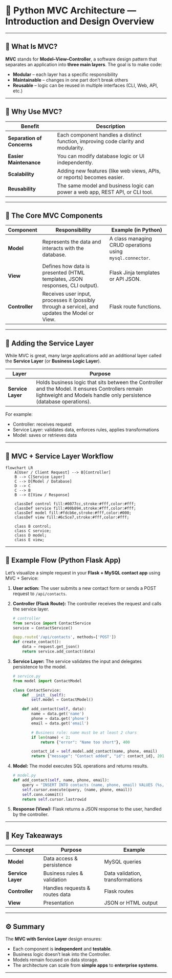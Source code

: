 # 🧩 Python MVC Architecture — Introduction and Design Overview

---

## 🧠 What Is MVC?

**MVC** stands for **Model–View–Controller**, a software design pattern that separates an application into **three main layers**.
The goal is to make code:

* **Modular** – each layer has a specific responsibility
* **Maintainable** – changes in one part don’t break others
* **Reusable** – logic can be reused in multiple interfaces (CLI, Web, API, etc.)

---

## 🔹 Why Use MVC?

| Benefit                    | Description                                                                        |
| -------------------------- | ---------------------------------------------------------------------------------- |
| **Separation of Concerns** | Each component handles a distinct function, improving code clarity and modularity. |
| **Easier Maintenance**     | You can modify database logic or UI independently.                                 |
| **Scalability**            | Adding new features (like web views, APIs, or reports) becomes easier.             |
| **Reusability**            | The same model and business logic can power a web app, REST API, or CLI tool.      |

---

## 🔹 The Core MVC Components

| Component      | Responsibility                                                                                 | Example (in Python)                                       |
| -------------- | ---------------------------------------------------------------------------------------------- | --------------------------------------------------------- |
| **Model**      | Represents the data and interacts with the database.                                           | A class managing CRUD operations using `mysql.connector`. |
| **View**       | Defines how data is presented (HTML templates, JSON responses, CLI output).                    | Flask Jinja templates or API JSON.                        |
| **Controller** | Receives user input, processes it (possibly through a service), and updates the Model or View. | Flask route functions.                                    |

---

## 🔹 Adding the **Service Layer**

While MVC is great, many large applications add an additional layer called the **Service Layer** (or **Business Logic Layer**).

| Layer             | Purpose                                                                                                                                                                  |
| ----------------- | ------------------------------------------------------------------------------------------------------------------------------------------------------------------------ |
| **Service Layer** | Holds business logic that sits between the Controller and the Model. It ensures Controllers remain lightweight and Models handle only persistence (database operations). |

For example:

* Controller: receives request
* Service Layer: validates data, enforces rules, applies transformations
* Model: saves or retrieves data

---

## 🔹 MVC + Service Layer Workflow

```mermaid
flowchart LR
    A[User / Client Request] --> B[Controller]
    B --> C[Service Layer]
    C --> D[Model / Database]
    D --> C
    C --> B
    B --> E[View / Response]
    
    classDef control fill:#0077cc,stroke:#fff,color:#fff;
    classDef service fill:#00b894,stroke:#fff,color:#fff;
    classDef model fill:#fdcb6e,stroke:#fff,color:#000;
    classDef view fill:#6c5ce7,stroke:#fff,color:#fff;
    
    class B control;
    class C service;
    class D model;
    class E view;
```

---

## 🔹 Example Flow (Python Flask App)

Let’s visualize a simple request in your **Flask + MySQL contact app** using MVC + Service:

1. **User action:**
   The user submits a new contact form or sends a POST request to `/api/contacts`.

2. **Controller (Flask Route):**
   The controller receives the request and calls the service layer.

   ```python
   # controller
   from service import ContactService
   service = ContactService()

   @app.route('/api/contacts', methods=['POST'])
   def create_contact():
       data = request.get_json()
       return service.add_contact(data)
   ```

3. **Service Layer:**
   The service validates the input and delegates persistence to the model.

   ```python
   # service.py
   from model import ContactModel

   class ContactService:
       def __init__(self):
           self.model = ContactModel()

       def add_contact(self, data):
           name = data.get('name')
           phone = data.get('phone')
           email = data.get('email')

           # Business rule: name must be at least 2 chars
           if len(name) < 2:
               return {"error": "Name too short"}, 400

           contact_id = self.model.add_contact(name, phone, email)
           return {"message": "Contact added", "id": contact_id}, 201
   ```

4. **Model:**
   The model executes SQL operations and returns results.

   ```python
   # model.py
   def add_contact(self, name, phone, email):
       query = "INSERT INTO contacts (name, phone, email) VALUES (%s, %s, %s)"
       self.cursor.execute(query, (name, phone, email))
       self.conn.commit()
       return self.cursor.lastrowid
   ```

5. **Response (View):**
   Flask returns a JSON response to the user, handled by the controller.

---

## 🧠 Key Takeaways

| Concept           | Purpose                        | Example                          |
| ----------------- | ------------------------------ | -------------------------------- |
| **Model**         | Data access & persistence      | MySQL queries                    |
| **Service Layer** | Business rules & validation    | Data validation, transformations |
| **Controller**    | Handles requests & routes data | Flask routes                     |
| **View**          | Presentation                   | JSON or HTML output              |

---

## ⚙️ Summary

The **MVC with Service Layer** design ensures:

* Each component is **independent** and **testable**.
* Business logic doesn’t leak into the Controller.
* Models remain focused on data storage.
* The architecture can scale from **simple apps** to **enterprise systems**.

---
